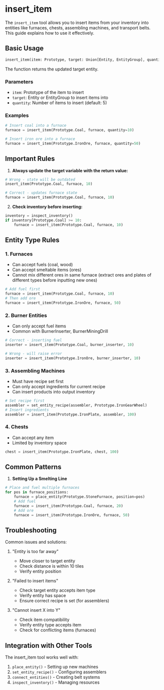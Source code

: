 # insert_item

The `insert_item` tool allows you to insert items from your inventory into entities like furnaces, chests, assembling machines, and transport belts. This guide explains how to use it effectively.

## Basic Usage

```python
insert_item(item: Prototype, target: Union[Entity, EntityGroup], quantity: int = 5) -> Entity
```

The function returns the updated target entity.

### Parameters

- `item`: Prototype of the item to insert
- `target`: Entity or EntityGroup to insert items into
- `quantity`: Number of items to insert (default: 5)

### Examples

```python
# Insert coal into a furnace
furnace = insert_item(Prototype.Coal, furnace, quantity=10)

# Insert iron ore into a furnace
furnace = insert_item(Prototype.IronOre, furnace, quantity=50)
```

## Important Rules

1. **Always update the target variable with the return value:**
```python
# Wrong - state will be outdated
insert_item(Prototype.Coal, furnace, 10)

# Correct - updates furnace state
furnace = insert_item(Prototype.Coal, furnace, 10)
```

2. **Check inventory before inserting:**
```python
inventory = inspect_inventory()
if inventory[Prototype.Coal] >= 10:
    furnace = insert_item(Prototype.Coal, furnace, 10)
```

## Entity Type Rules

### 1. Furnaces
- Can accept fuels (coal, wood)
- Can accept smeltable items (ores)
- Cannot mix different ores in same furnace (extract ores and plates of different types before inputting new ones)
```python
# Add fuel first
furnace = insert_item(Prototype.Coal, furnace, 10)
# Then add ore
furnace = insert_item(Prototype.IronOre, furnace, 50)
```

### 2. Burner Entities
- Can only accept fuel items
- Common with BurnerInserter, BurnerMiningDrill
```python
# Correct - inserting fuel
inserter = insert_item(Prototype.Coal, burner_inserter, 10)

# Wrong - will raise error
inserter = insert_item(Prototype.IronOre, burner_inserter, 10)
```

### 3. Assembling Machines
- Must have recipe set first
- Can only accept ingredients for current recipe
- Can insert products into output inventory
```python
# Set recipe first
assembler = set_entity_recipe(assembler, Prototype.IronGearWheel)
# Insert ingredients
assembler = insert_item(Prototype.IronPlate, assembler, 100)
```

### 4. Chests
- Can accept any item
- Limited by inventory space
```python
chest = insert_item(Prototype.IronPlate, chest, 100)
```

## Common Patterns

1. **Setting Up a Smelting Line**
```python
# Place and fuel multiple furnaces
for pos in furnace_positions:
    furnace = place_entity(Prototype.StoneFurnace, position=pos)
    # Add fuel
    furnace = insert_item(Prototype.Coal, furnace, 20)
    # Add ore
    furnace = insert_item(Prototype.IronOre, furnace, 50)
```

## Troubleshooting

Common issues and solutions:

1. "Entity is too far away"
   - Move closer to target entity
   - Check distance is within 10 tiles
   - Verify entity position

2. "Failed to insert items"
   - Check target entity accepts item type
   - Verify entity has space
   - Ensure correct recipe is set (for assemblers)

3. "Cannot insert X into Y"
   - Check item compatibility
   - Verify entity type accepts item
   - Check for conflicting items (furnaces)

## Integration with Other Tools

The insert_item tool works well with:

1. `place_entity()` - Setting up new machines
2. `set_entity_recipe()` - Configuring assemblers
3. `connect_entities()` - Creating belt systems
4. `inspect_inventory()` - Managing resources